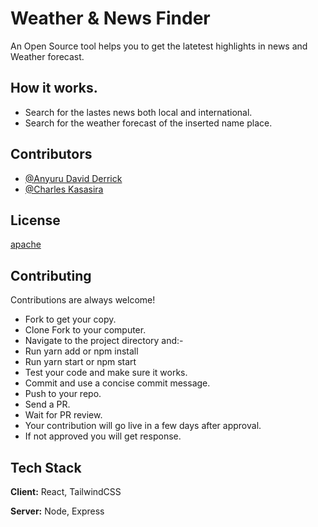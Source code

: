 
# Weather & News Finder

An Open Source tool helps you to get the latetest highlights in news and Weather forecast.

## How it works.
- Search for the lastes news both local and international.
- Search for the weather forecast of the inserted name place.

## Contributors

- [@Anyuru David Derrick](https://github.com/ANYURU)
- [@Charles Kasasira](https://github.com/CharlesKasasira)

## License

[apache](https://choosealicense.com/licenses/apache-2.0/)


## Contributing

Contributions are always welcome!

- Fork to get your copy.
-  Clone Fork to your computer.
-  Navigate to the project directory and:-
-  Run yarn add or npm install
-  Run yarn start or npm start
-  Test your code and make sure it works.
-  Commit and use a concise commit message.
-  Push to your repo.
-  Send a PR.
-  Wait for PR review.
-  Your contribution will go live in a few days after approval.
- If not approved you will get response.


## Tech Stack

**Client:** React, TailwindCSS

**Server:** Node, Express


